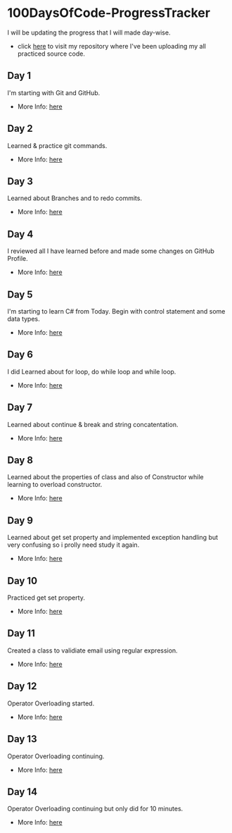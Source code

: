 # 100DaysOfCode-ProgressTracker

I will be updating the progress that I will made day-wise.
* click [here](https://github.com/realtirtha/100DaysOfCode) to visit my repository where I've been uploading my all practiced source code.

## Day 1

I'm starting with Git and GitHub.

- More Info: [here](https://github.com/realtirtha/100DaysOfCode-ProgressTracker/blob/main/Day1/Day1.md)

## Day 2

Learned & practice git commands.

- More Info: [here](https://github.com/realtirtha/100DaysOfCode-ProgressTracker/blob/main/Day2/Day2.md)

## Day 3

Learned about Branches and to redo commits.

- More Info: [here](https://github.com/realtirtha/100DaysOfCode-ProgressTracker/blob/main/Day3/Day3.md)

## Day 4

I reviewed all I have learned before and made some changes on GitHub Profile.

- More Info: [here](https://github.com/realtirtha/100DaysOfCode-ProgressTracker/blob/main/Day4/Day4.md)

## Day 5

I'm starting to learn C# from Today. Begin with control statement and some data types.

- More Info: [here](https://github.com/realtirtha/100DaysOfCode-ProgressTracker/blob/main/Day5/Day5.md)

## Day 6

I did Learned about for loop, do while loop and while loop.

- More Info: [here](https://github.com/realtirtha/100DaysOfCode-ProgressTracker/blob/main/Day6/Day6.md)

## Day 7

Learned about continue & break and string concatentation.

- More Info: [here](https://github.com/realtirtha/100DaysOfCode-ProgressTracker/blob/main/Day7/Day7.md)

## Day 8

Learned about the properties of class and also of Constructor while learning to overload constructor.

- More Info: [here](https://github.com/realtirtha/100DaysOfCode-ProgressTracker/blob/main/Day8/Day8.md)

## Day 9

Learned about get set property and implemented exception handling but very confusing so i prolly need study it again.

- More Info: [here](https://github.com/realtirtha/100DaysOfCode-ProgressTracker/blob/main/Day9/Day9.md)

## Day 10

Practiced get set property.

- More Info: [here](https://github.com/realtirtha/100DaysOfCode-ProgressTracker/blob/main/Day10/Day10.md)

## Day 11

Created a class to validiate email using regular expression.

- More Info: [here](https://github.com/realtirtha/100DaysOfCode-ProgressTracker/blob/main/Day11/Day11.md)

## Day 12

Operator Overloading started.

- More Info: [here](https://github.com/realtirtha/100DaysOfCode-ProgressTracker/blob/main/Day12/Day12.md)

## Day 13

Operator Overloading continuing.

- More Info: [here](https://github.com/realtirtha/100DaysOfCode-ProgressTracker/blob/main/Day13/Day13.md)

## Day 14
Operator Overloading continuing but only did for 10 minutes.

- More Info: [here](https://github.com/realtirtha/100DaysOfCode-ProgressTracker/blob/main/Day14/Day14.md)